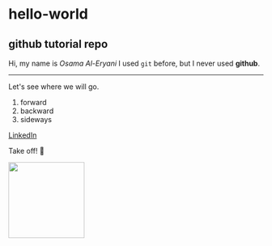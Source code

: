 # hello-world

## github tutorial repo

Hi, my name is *Osama Al-Eryani*
I used `git` before, but I never used **github**.

---

Let's see where we will go.
1. forward
2. backward
3. sideways

[LinkedIn](https://www.linkedin.com/in/oeryani)

Take off! 🚀

<img src="https://media.licdn.com/dms/image/C4D03AQEAedD_VLWxtw/profile-displayphoto-shrink_800_800/0/1619589372650?e=2147483647&v=beta&t=VeEtj73vL5D2D2WoSlG_KUykthcjChK5GigR4gG02SY" width="150" heigh="150">

